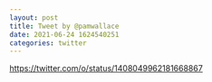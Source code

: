 ```yaml
--- 
layout: post 
title: Tweet by @pamwallace 
date: 2021-06-24 1624540251 
categories: twitter 
--- 
```

https://twitter.com/o/status/1408049962181668867